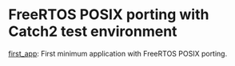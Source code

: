 # FreeRTOS POSIX porting with Catch2 test environment

[first_app](./first_app): First minimum application with FreeRTOS POSIX porting.
